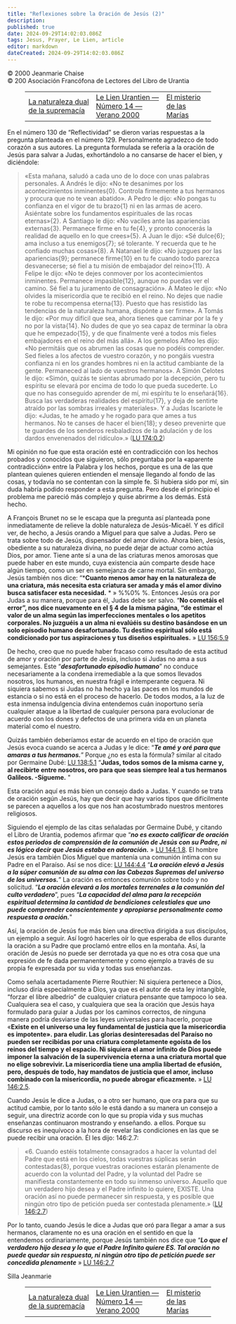 ```yaml
---
title: "Reflexiones sobre la Oración de Jesús (2)"
description: 
published: true
date: 2024-09-29T14:02:03.086Z
tags: Jesus, Prayer, Le Lien, article
editor: markdown
dateCreated: 2024-09-29T14:02:03.086Z
---
```


<p class="v-card v-sheet theme--light grey lighten-3 px-2">© 2000 Jeanmarie Chaise<br>© 200 Asociación Francófona de Lectores del Libro de Urantia</p>
<figure class="table chapter-navigator">
  <table>
    <tbody>
      <tr>
        <td>
        <a href="/es/article/Linda_Buselli/La_nature_duelle_de_la_Suprematie">
          <span class="mdi mdi-arrow-left-drop-circle"></span><span class="pl-2">La naturaleza dual de la supremacía</span>
        </a>
        </td>
        <td>
        <a href="/es/index/articles_le_lien#le-lien-urantien-número-14-verano-2000">
          <span class="mdi mdi-book-open-variant"></span><span class="pl-2">Le Lien Urantien — Número 14 — Verano 2000</span>
        </a>
        </td>
        <td>
        <a href="/es/article/Jean_Royer/Le_mystere_des_Maries">
          <span class="pr-2">El misterio de las Marías</span><span class="mdi mdi-arrow-right-drop-circle"></span>
        </a>
        </td>
      </tr>
    </tbody>
  </table>
</figure>



En el número 130 de “Reflectividad” se dieron varias respuestas a la pregunta planteada en el número 129. Personalmente agradezco de todo corazón a sus autores. La pregunta formulada se refería a la oración de Jesús para salvar a Judas, exhortándolo a no cansarse de hacer el bien, y diciéndole:

> «Esta mañana, saludó a cada uno de lo doce con unas palabras personales. A Andrés le dijo: «No te desanimes por los acontecimientos inminentes{0}. Controla firmemente a tus hermanos y procura que no te vean abatido». A Pedro le dijo: «No pongas tu confianza en el vigor de tu brazo{1} ni en las armas de acero. Asiéntate sobre los fundamentos espirituales de las rocas eternas»{2}. A Santiago le dijo: «No vaciles ante las apariencias externas{3}. Permanece firme en tu fe{4}, y pronto conocerás la realidad de aquello en lo que crees»{5}. A Juan le dijo: «Sé dulce{6}; ama incluso a tus enemigos{7}; sé tolerante. Y recuerda que te he confiado muchas cosas»{8}. A Natanael le dijo: «No juzgues por las apariencias{9}; permanece firme{10} en tu fe cuando todo parezca desvanecerse; sé fiel a tu misión de embajador del reino»{11}. A Felipe le dijo: «No te dejes conmover por los acontecimientos inminentes. Permanece impasible{12}, aunque no puedas ver el camino. Sé fiel a tu juramento de consagración». A Mateo le dijo: «No olvides la misericordia que te recibió en el reino. No dejes que nadie te robe tu recompensa eterna{13}. Puesto que has resistido las tendencias de la naturaleza humana, dispónte a ser firme». A Tomás le dijo: «Por muy difícil que sea, ahora tienes que caminar por la fe y no por la vista{14}. No dudes de que yo sea capaz de terminar la obra que he empezado{15}, y de que finalmente veré a todos mis fieles embajadores en el reino del más allá». A los gemelos Alfeo les dijo: «No permitáis que os abrumen las cosas que no podéis comprender. Sed fieles a los afectos de vuestro corazón, y no pongáis vuestra confianza ni en los grandes hombres ni en la actitud cambiante de la gente. Permaneced al lado de vuestros hermanos». A Simón Celotes le dijo: «Simón, quizás te sientas abrumado por la decepción, pero tu espíritu se elevará por encima de todo lo que pueda sucederte. Lo que no has conseguido aprender de mí, mi espíritu te lo enseñará{16}. Busca las verdaderas realidades del espíritu{17}, y deja de sentirte atraído por las sombras irreales y materiales». Y a Judas Iscariote le dijo: «Judas, te he amado y he rogado para que ames a tus hermanos. No te canses de hacer el bien{18}; y deseo prevenirte que te guardes de los senderos resbaladizos de la adulación y de los dardos envenenados del ridículo».» (<a id="a39_2343"></a>[LU 174:0.2](/es/The_Urantia_Book/174#p0_2))

Mi opinión no fue que esta oración esté en contradicción con los hechos probados y conocidos que siguieron, sólo preguntaba por la «aparente contradicción» entre la Palabra y los hechos, porque es una de las que plantean quienes quieren entienden el mensaje llegando al fondo de las cosas, y todavía no se contentan con la simple fe. Si hubiera sido por mí, sin duda habría podido responder a esta pregunta. Pero desde el principio el problema me pareció más complejo y quise abrirme a los demás. Está hecho.

A François Brunet no se le escapa que la pregunta así planteada pone inmediatamente de relieve la doble naturaleza de Jesús-Micaël. Y es difícil ver, de hecho, a Jesús orando a Miguel para que salve a Judas. Pero se trata sobre todo de Jesús, dispensador del amor divino. Ahora bien, Jesús, obediente a su naturaleza divina, no puede dejar de actuar como actúa Dios, por amor. Tiene ante sí a una de las criaturas menos amorosas que puede haber en este mundo, cuya existencia aún comparte desde hace algún tiempo, como un ser en semejanza de carne mortal. Sin embargo, Jesús también nos dice: “***Cuanto menos amor hay en la naturaleza de una criatura, más necesita esta criatura ser amada y más el amor divino busca satisfacer esta necesidad.** * » %%0% %. Entonces Jesús ora por Judas a su manera, porque para él, Judas debe ser salvo. “**No cometáis el error”, nos dice nuevamente en el § 4 de la misma página, “de estimar el valor de un alma según las imperfecciones mentales o los apetitos corporales. No juzguéis a un alma ni evalúéis su destino basándose en un solo episodio humano desafortunado. Tu destino espiritual sólo está condicionado por tus aspiraciones y tus diseños espirituales.** » <a id="a43_1202"></a>[LU 156:5.9](/es/The_Urantia_Book/156#p5_9)

De hecho, creo que no puede haber fracaso como resultado de esta actitud de amor y oración por parte de Jesús, incluso si Judas no ama a sus semejantes. Este “***desafortunado episodio humano***” no conduce necesariamente a la condena irremediable a la que somos llevados nosotros, los humanos, en nuestra frágil e intemperante ceguera. Ni siquiera sabemos si Judas no ha hecho ya las paces en los mundos de estancia o si no está en el proceso de hacerlo. De todos modos, a la luz de esta inmensa indulgencia divina entendemos cuán inoportuno sería cualquier ataque a la libertad de cualquier persona para evolucionar de acuerdo con los dones y defectos de una primera vida en un planeta material como el nuestro.

Quizás también deberíamos estar de acuerdo en el tipo de oración que Jesús evoca cuando se acerca a Judas y le dice: “***Te amé y oré para que amaras a tus hermanos.***” Porque ¿no es esta la fórmula? similar al citado por Germaine Dubé: <a id="a47_238"></a>[LU 138:5.1](/es/The_Urantia_Book/138#p5_1) “**Judas, todos somos de la misma carne y, al recibirte entre nosotros, oro para que seas siempre leal a tus hermanos Galileos. -Sígueme.** "

Esta oración aquí es más bien un consejo dado a Judas. Y cuando se trata de oración según Jesús, hay que decir que hay varios tipos que difícilmente se parecen a aquellos a los que nos han acostumbrado nuestros mentores religiosos.

Siguiendo el ejemplo de las citas señaladas por Germaine Dubé, y citando el Libro de Urantia, podemos afirmar que “***no es exacto calificar de oración estos periodos de comprensión de la comunión de Jesús con su Padre, ni es lógico decir que Jesús estaba en adoración.*** » <a id="a51_275"></a>[LU 144:1.8](/es/The_Urantia_Book/144#p1_8). El hombre Jesús era también Dios Miguel que mantenía una comunión íntima con su Padre en el Paraíso. Así se nos dice: <a id="a51_438"></a>[LU 144:4.4](/es/The_Urantia_Book/144#p4_4) “***La oración elevó a Jesús a la súper comunión de su alma con las Cabezas Supremas del universo de los universos.***” La oración es entonces comunión sobre todo y no solicitud. “***La oración elevará a los mortales terrenales a la comunión del culto verdadero***”, pues “***La capacidad del alma para la recepción espiritual determina la cantidad de bendiciones celestiales que uno puede comprender conscientemente y apropiarse personalmente como respuesta a oración.***"

Así, la oración de Jesús fue más bien una directiva dirigida a sus discípulos, un ejemplo a seguir. Así logró hacerles oír lo que esperaba de ellos durante la oración a su Padre que proclamó entre ellos en la montaña. Así, la oración de Jesús no puede ser derrotada ya que no es otra cosa que una expresión de fe dada permanentemente y como ejemplo a través de su propia fe expresada por su vida y todas sus enseñanzas.

Como señala acertadamente Pierre Routhier: Ni siquiera pertenece a Dios, incluso diría especialmente a Dios, ya que es el autor de esta ley intangible, “forzar el libre albedrío” de cualquier criatura pensante que tampoco lo sea. Cualquiera sea el caso, y cualquiera que sea la oración que Jesús haya formulado para guiar a Judas por los caminos correctos, de ninguna manera podría desviarse de las leyes universales para hacerlo, porque «**Existe en el universo una ley fundamental de justicia que la misericordia es impotente». para eludir. Las glorias desinteresadas del Paraíso no pueden ser recibidas por una criatura completamente egoísta de los reinos del tiempo y el espacio. Ni siquiera el amor infinito de Dios puede imponer la salvación de la supervivencia eterna a una criatura mortal que no elige sobrevivir. La misericordia tiene una amplia libertad de efusión, pero, después de todo, hay mandatos de justicia que el amor, incluso combinado con la misericordia, no puede abrogar eficazmente.** » <a id="a55_1010"></a>[LU 146:2.5](/es/The_Urantia_Book/146#p2_5).

Cuando Jesús le dice a Judas, o a otro ser humano, que ora para que su actitud cambie, por lo tanto sólo le está dando a su manera un consejo a seguir, una directriz acorde con lo que su propia vida y sus muchas enseñanzas continuaron mostrando y enseñando. a ellos. Porque su discurso es inequívoco a la hora de revelar las condiciones en las que se puede recibir una oración. Él les dijo: 146:2.7:

> «6. Cuando estéis totalmente consagrados a hacer la voluntad del Padre que está en los cielos, todas vuestras súplicas serán contestadas{8}, porque vuestras oraciones estarán plenamente de acuerdo con la voluntad del Padre, y la voluntad del Padre se manifiesta constantemente en todo su inmenso universo. Aquello que un verdadero hijo desea y el Padre infinito lo quiere, EXISTE. Una oración así no puede permanecer sin respuesta, y es posible que ningún otro tipo de petición pueda ser contestada plenamente.» (<a id="a59_515"></a>[LU 146:2.7](/es/The_Urantia_Book/146#p2_7))

Por lo tanto, cuando Jesús le dice a Judas que oró para llegar a amar a sus hermanos, claramente no es una oración en el sentido en que la entendemos ordinariamente, porque Jesús también nos dice que “***Lo que el verdadero hijo desea y lo que el Padre Infinito quiere ES. Tal oración no puede quedar sin respuesta, ni ningún otro tipo de petición puede ser concedida plenamente*** » <a id="a61_384"></a>[LU 146:2.7](/es/The_Urantia_Book/146#p2_7)

Silla Jeanmarie



<figure class="table chapter-navigator">
  <table>
    <tbody>
      <tr>
        <td>
        <a href="/es/article/Linda_Buselli/La_nature_duelle_de_la_Suprematie">
          <span class="mdi mdi-arrow-left-drop-circle"></span><span class="pl-2">La naturaleza dual de la supremacía</span>
        </a>
        </td>
        <td>
        <a href="/es/index/articles_le_lien#le-lien-urantien-número-14-verano-2000">
          <span class="mdi mdi-book-open-variant"></span><span class="pl-2">Le Lien Urantien — Número 14 — Verano 2000</span>
        </a>
        </td>
        <td>
        <a href="/es/article/Jean_Royer/Le_mystere_des_Maries">
          <span class="pr-2">El misterio de las Marías</span><span class="mdi mdi-arrow-right-drop-circle"></span>
        </a>
        </td>
      </tr>
    </tbody>
  </table>
</figure>
